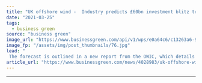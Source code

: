 ```yaml
---
title: "UK offshore wind -  Industry predicts £60bn investment blitz to drive 69,000 jobs"
date: "2021-03-25"
tags: 
  - business green
source: "business green"
image_url: "https://www.businessgreen.com/api/v1/wps/e0a64c6/c13263a6-9fb4-4d8a-b17e-9d01bd08fe11/5/iw-climate-change-renewable-019-185x114.jpg"
image_fp: "/assets/img/post_thumbnails/76.jpg"
lead: "
 The forecast is outlined in a new report from the OWIC, which details £60bn of planned investment in offshore wind between now and 2026 ..."
article_url: "https://www.businessgreen.com/news/4028983/uk-offshore-wind-industry-predicts-gbp60bn-investment-blitz-drive-69-jobs"
---
```


---
